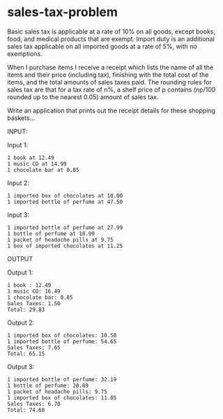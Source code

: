 # sales-tax-problem

Basic sales tax is applicable at a rate of 10% on all goods, except books, food, and medical products that are exempt. Import duty is an additional sales tax applicable on all imported goods at a rate of 5%, with no exemptions.

When I purchase items I receive a receipt which lists the name of all the items and their price (including tax), finishing with the total cost of the items, and the total amounts of sales taxes paid. The rounding rules for sales tax are that for a tax rate of n%, a shelf price of p contains (np/100 rounded up to the nearest 0.05) amount of sales tax.

Write an application that prints out the receipt details for these shopping baskets...

INPUT:

Input 1:

`1 book at 12.49` <br/>
`1 music CD at 14.99`<br/>
`1 chocolate bar at 0.85`<br/>

Input 2:

`1 imported box of chocolates at 10.00`<br/>
`1 imported bottle of perfume at 47.50`<br/>

Input 3:

`1 imported bottle of perfume at 27.99`<br/>
`1 bottle of perfume at 18.99`<br/>
`1 packet of headache pills at 9.75`<br/>
`1 box of imported chocolates at 11.25`<br/>

OUTPUT

Output 1:

`1 book : 12.49`<br/>
`1 music CD: 16.49`<br/>
`1 chocolate bar: 0.85`<br/>
`Sales Taxes: 1.50`<br/>
`Total: 29.83`<br/>

Output 2:

`1 imported box of chocolates: 10.50`<br/>
`1 imported bottle of perfume: 54.65`<br/>
`Sales Taxes: 7.65`<br/>
`Total: 65.15`<br/>

Output 3:

`1 imported bottle of perfume: 32.19`<br/>
`1 bottle of perfume: 20.89`<br/>
`1 packet of headache pills: 9.75`<br/>
`1 imported box of chocolates: 11.85`<br/>
`Sales Taxes: 6.70`<br/>
`Total: 74.68`<br/>
